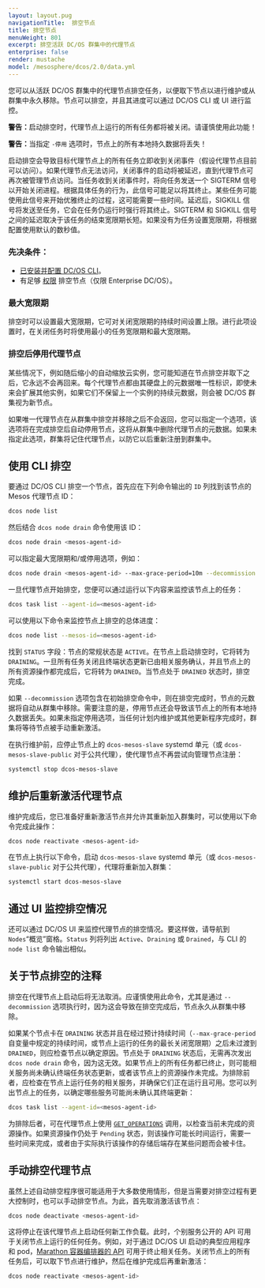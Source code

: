 ```yaml
---
layout: layout.pug
navigationTitle:  排空节点
title: 排空节点
menuWeight: 801
excerpt: 排空活跃 DC/OS 群集中的代理节点
enterprise: false
render: mustache
model: /mesosphere/dcos/2.0/data.yml
---
```


您可以从活跃 DC/OS 群集中的代理节点排空任务，以便取下节点以进行维护或从群集中永久移除。节点可以排空，并且其进度可以通过 DC/OS CLI 或 UI 进行监控。

<p class="message--warning"><strong>警告：</strong>启动排空时，代理节点上运行的所有任务都将被关闭。请谨慎使用此功能！</p>
<p class="message--warning"><strong>警告：</strong>当指定 <code>-停用</code> 选项时，节点上的所有本地持久数据将丢失！</p>

启动排空会导致目标代理节点上的所有任务立即收到关闭事件（假设代理节点目前可以访问）。如果代理节点无法访问，关闭事件的启动将被延迟，直到代理节点可再次被管理节点访问。当任务收到关闭事件时，将向任务发送一个 SIGTERM 信号以开始关闭进程。根据具体任务的行为，此信号可能足以将其终止。某些任务可能使用此信号来开始优雅终止的过程，这可能需要一些时间。延迟后，SIGKILL 信号将发送至任务，它会在任务仍运行时强行将其终止。SIGTERM 和 SIGKILL 信号之间的延迟取决于该任务的结束宽限期长短。如果没有为任务设置宽限期，将根据配置使用默认的数秒值。

### 先决条件：

*   [已安装并配置 DC/OS CLI](/mesosphere/dcos/2.0/cli/)。
*   有足够 [权限](/mesosphere/dcos/2.0/security/ent/perms-reference) 排空节点（仅限 Enterprise DC/OS）。

### 最大宽限期

排空时可以设置最大宽限期，它可对关闭宽限期的持续时间设置上限。进行此项设置时，在关闭任务时将使用最小的任务宽限期和最大宽限期。

### 排空后停用代理节点

某些情况下，例如随后缩小的自动缩放云实例，您可能知道在节点排空并取下之后，它永远不会再回来。每个代理节点都由其硬盘上的元数据唯一性标识，即使未来会扩展其他实例，如果它们不保留上一个实例的持续元数据，则会被 DC/OS 群集视为新节点。

如果唯一代理节点在从群集中排空并移除之后不会返回，您可以指定一个选项，该选项将在完成排空后自动停用节点，这将从群集中删除代理节点的元数据。如果未指定此选项，群集将记住代理节点，以防它以后重新注册到群集中。

## 使用 CLI 排空

要通过 DC/OS CLI 排空一个节点，首先应在下列命令输出的 `ID` 列找到该节点的 Mesos 代理节点 ID：

```bash
dcos node list
```

然后结合 `dcos node drain` 命令使用该 ID：

```bash
dcos node drain <mesos-agent-id>
```

可以指定最大宽限期和/或停用选项，例如：

```bash
dcos node drain <mesos-agent-id> --max-grace-period=10m --decommission
```

一旦代理节点开始排空，您便可以通过运行以下内容来监控该节点上的任务：

```bash
dcos task list --agent-id=<mesos-agent-id>
```

可以使用以下命令来监控节点上排空的总体进度：

```bash
dcos node list --mesos-id=<mesos-agent-id>
```

找到 `STATUS` 字段：节点的常规状态是 `ACTIVE`。在节点上启动排空时，它将转为 `DRAINING`。一旦所有任务关闭且终端状态更新已由相关服务确认，并且节点上的所有资源操作都完成后，它将转为 `DRAINED`。当节点处于 `DRAINED` 状态时，排空完成。

如果 `--decommission` 选项包含在初始排空命令中，则在排空完成时，节点的元数据将自动从群集中移除。需要注意的是，停用节点还会导致该节点上的所有本地持久数据丢失。如果未指定停用选项，当任何计划内维护或其他更新程序完成时，群集将等待节点被手动重新激活。

在执行维护前，应停止节点上的 `dcos-mesos-slave` systemd 单元（或 `dcos-mesos-slave-public` 对于公共代理），使代理节点不再尝试向管理节点注册：

```bash
systemctl stop dcos-mesos-slave
```

## 维护后重新激活代理节点

维护完成后，您已准备好重新激活节点并允许其重新加入群集时，可以使用以下命令完成此操作：

```bash
dcos node reactivate <mesos-agent-id>
```

在节点上执行以下命令，启动 `dcos-mesos-slave` systemd 单元（或 `dcos-mesos-slave-public` 对于公共代理），代理将重新加入群集：

```bash
systemctl start dcos-mesos-slave
```

## 通过 UI 监控排空情况

还可以通过 DC/OS UI 来监控代理节点的排空情况。要这样做，请导航到 `Nodes`“概览”窗格。`Status` 列将列出 `Active`、`Draining` 或 `Drained`，与 CLI 的 `node list` 命令输出相似。

## 关于节点排空的注释

排空在代理节点上启动后将无法取消。应谨慎使用此命令，尤其是通过 `--decommission` 选项执行时，因为这会导致在排空完成后，节点永久从群集中移除。

如果某个节点卡在 `DRAINING` 状态并且在经过预计持续时间（`--max-grace-period` 自变量中规定的持续时间，或节点上运行的任务的最长关闭宽限期）之后未过渡到 `DRAINED`，则应检查节点以确定原因。节点处于 `DRAINING` 状态后，无需再次发出 `dcos node drain` 命令，因为这无效。如果节点上的所有任务都已终止，则可能相关服务尚未确认终端任务状态更新，或者该节点上的资源操作未完成。为排除前者，应检查在节点上运行任务的相关服务，并确保它们正在运行且可用。您可以列出节点上的任务，以确定哪些服务可能尚未确认其终端更新：

```bash
dcos task list --agent-id=<mesos-agent-id>
```

为排除后者，可在代理节点上使用 [`GET_OPERATIONS`](http://mesos.apache.org/documentation/latest/operator-http-api/#get_operations-1) 调用，以检查当前未完成的资源操作。如果资源操作仍处于 `Pending` 状态，则该操作可能长时间运行，需要一些时间来完成，或者由于实际执行该操作的存储后端存在某些问题而会被卡住。

## 手动排空代理节点

虽然上述自动排空程序很可能适用于大多数使用情形，但是当需要对排空过程有更大控制时，也可以手动排空节点。为此，首先取消激活该节点：

```bash
dcos node deactivate <mesos-agent-id>
```

这将停止在该代理节点上启动任何新工作负载。此时，个别服务公开的 API 可用于关闭节点上运行的任何任务。例如，对于通过 DC/OS UI 启动的典型应用程序和 pod，[Marathon 容器编排器的 API](/mesosphere/dcos/2.0/deploying-services/marathon-api/) 可用于终止相关任务。关闭节点上的所有任务后，可以取下节点进行维护，然后在维护完成后再重新激活：

```bash
dcos node reactivate <mesos-agent-id>
```
